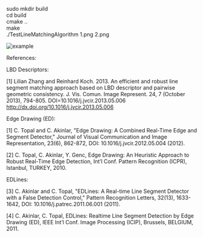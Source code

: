 sudo mkdir build  
cd build  
cmake ..  
make  
./TestLineMatchingAlgorithm 1.png 2.png  

![example](build/LinesInImage1.png)


References:

LBD Descriptors:

[1] Lilian Zhang and Reinhard Koch. 2013. An efficient and robust line segment matching approach based on LBD descriptor and pairwise geometric consistency. J. Vis. Comun. Image Represent. 24, 7 (October 2013), 794-805. DOI=10.1016/j.jvcir.2013.05.006 http://dx.doi.org/10.1016/j.jvcir.2013.05.006 

Edge Drawing (ED):

[1] C. Topal and C. Akinlar, "Edge Drawing: A Combined Real-Time Edge and Segment Detector," Journal of Visual Communication and Image Representation, 23(6), 862-872, DOI: 10.1016/j.jvcir.2012.05.004 (2012). 

[2] C. Topal, C. Akinlar, Y. Genc, Edge Drawing: An Heuristic Approach to Robust Real-Time Edge Detection, Int’l Conf. Pattern Recognition (ICPR), Istanbul, TURKEY, 2010.

EDLines:

[3] C. Akinlar and C. Topal, "EDLines: A Real-time Line Segment Detector with a False Detection Control," Pattern Recognition Letters, 32(13), 1633-1642, DOI: 10.1016/j.patrec.2011.06.001 (2011). 

[4] C. Akinlar, C. Topal, EDLines: Realtime Line Segment Detection by Edge Drawing (ED), IEEE Int’l Conf. Image Processing (ICIP), Brussels, BELGIUM, 2011.
